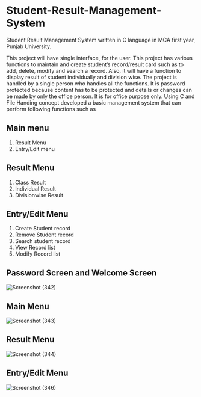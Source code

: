 # Student-Result-Management-System
Student Result Management System written in C language in MCA first year, Punjab University.

This project will have single interface, for the user. This project has various functions to maintain and create student’s record/result card such as to add, delete, modify and search a record. Also, it will have a function to display result of student individually and division wise.
The project is handled by a single person who handles all the functions. It is password protected because content has to be protected and details or changes can be made by only the office person. It is for office purpose only. 
Using C and File Handing concept developed a basic management system that can perform following functions such as 

## Main menu
1. Result Menu
2. Entry/Edit menu

## Result Menu 
1. Class Result
2. Individual Result
3. Divisionwise Result

## Entry/Edit Menu
1. Create Student record
2. Remove Student record
3. Search student record
4. View Record list
5. Modify Record list

## Password Screen and Welcome Screen
![Screenshot (342)](https://user-images.githubusercontent.com/62142963/82190456-aaa8c300-990e-11ea-91f0-eade17f757d1.png)

## Main Menu
![Screenshot (343)](https://user-images.githubusercontent.com/62142963/82190766-2dca1900-990f-11ea-8197-117f37a1a7e1.png)

## Result Menu
![Screenshot (344)](https://user-images.githubusercontent.com/62142963/82190894-5a7e3080-990f-11ea-8889-b7922f88c55c.png)

## Entry/Edit Menu
![Screenshot (346)](https://user-images.githubusercontent.com/62142963/82190910-60741180-990f-11ea-835d-1f30c81d6fe7.png)

